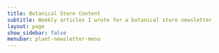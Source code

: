 ```yaml
---
title: Botanical Store Content
subtitle: Weekly articles I wrote for a botanical store newsletter
layout: page
show_sidebar: false
menubar: plant-newsletter-menu
---
```

